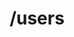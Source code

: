 ---
title: /users
position: 1.0
type: get
description: List all users
parameters:
  - name: offset
    content: Offset the results by this amount
  - name: limit
    content: Limit the number of users returned
content_markdown: |-
  This call will return a maximum of 100 users
  {: .info }

  Lists all the photos you have access to. You can paginate by using the parameters listed above.
left_code_blocks:
  - code_block: |-
      $.get("http://api.kapitalwise.com/users/", { "token": "YOUR_APP_KEY"}, function(data) {
        alert(data);
      });
    title: jQuery
    language: javascript
  - code_block: |-
      r = requests.get("http://api.kapitalwise.com/users/", token="YOUR_APP_KEY")
      print r.text
    title: Python
    language: python
  - code_block: |-
      var request = require("request");
      request("http://api.kapitalwise.com/users?token=YOUR_APP_KEY", function (error, response, body) {
      if (!error && response.statusCode == 200) {
        console.log(body);
      }
    title: Node.js
    language: javascript
  - code_block: |-
      curl http://sampleapi.readme.com/orders?key=YOUR_APP_KEY
    title: Curl
    language: bash
right_code_blocks:
  - code_block: |2-
      [
        { 
        "id": 1,
        "dateOfBirth": "05/28/1988",
        "state": "NY",
        "lastName": "John",
        "firstName": "Doe",
        "address1": "43",
        "zip": "10010",
        "address2": "W 23rd Street",
        "usResident": "true",
        "city": "New York",
        "brokerDealerAff": "false",
        "boardMember": "false",
        "email": "john.doe@gmail.com",
        "subBackupWithld": "false",
        "phone":"+19143184030"
        },
        { 
        "id": 2,
        "dateOfBirth": "07/18/1982",
        "state": "NY",
        "lastName": "Elizabeth",
        "firstName": "Hibbett ",
        "address1": "65",
        "zip": "10010",
        "address2": "James Street",
        "usResident": "true",
        "city": "Yonkers",
        "brokerDealerAff": "false",
        "boardMember": "false",
        "email": "elizabeth.hibbet@gmail.com",
        "subBackupWithld": "false",
        "phone":"+12019367778"
        }
      ]
    title: Response
    language: json
  - code_block: |2-
      {
        "error": true,
        "message": "Invalid offset"
      }
    title: Error
    language: json
---